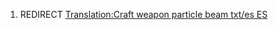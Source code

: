 1.  REDIRECT [Translation:Craft weapon particle beam txt/es
    ES](Translation:Craft_weapon_particle_beam_txt/es_ES "wikilink")